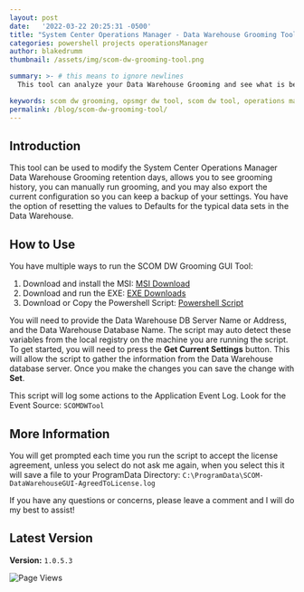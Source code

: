 ```yaml
---
layout: post
date:   '2022-03-22 20:25:31 -0500'
title: "System Center Operations Manager - Data Warehouse Grooming Tool"
categories: powershell projects operationsManager
author: blakedrumm
thumbnail: /assets/img/scom-dw-grooming-tool.png

summary: >- # this means to ignore newlines
  This tool can analyze your Data Warehouse Grooming and see what is being stored and how much of your Data Warehouse is being filled with the related data. Free and open source GUI tool written in Powershell, with multiple ways of running the script: MSI, EXE, or source PS1.

keywords: scom dw grooming, opsmgr dw tool, scom dw tool, operations manager tool, powershell script for SCOM, powershell script
permalink: /blog/scom-dw-grooming-tool/
---
```

## Introduction

This tool can be used to modify the System Center Operations Manager Data Warehouse Grooming retention days, allows you to see grooming history, you can manually run grooming, and you may also export the current configuration so you can keep a backup of your settings. You have the option of resetting the values to Defaults for the typical data sets in the Data Warehouse.

## How to Use

You have multiple ways to run the SCOM DW Grooming GUI Tool:

1. Download and install the MSI: [MSI Download](https://github.com/blakedrumm/SCOM-Scripts-and-SQL/raw/master/Powershell/SCOM-DW-Grooming/Installer%20(MSI)/SCOM-DW-GroomingGUI.msi)
2. Download and run the EXE: [EXE Downloads](https://github.com/blakedrumm/SCOM-Scripts-and-SQL/tree/master/Powershell/SCOM-DW-Grooming/Executable%20(EXE))
3. Download or Copy the Powershell Script: [Powershell Script](https://github.com/blakedrumm/SCOM-Scripts-and-SQL/blob/master/Powershell/SCOM-DW-Grooming/Source%20(PS1)/SCOM-DW-GroomingGUI.ps1)

You will need to provide the Data Warehouse DB Server Name or Address, and the Data Warehouse Database Name. The script may auto detect these variables from the local registry on the machine you are running the script. To get started, you will need to press the **Get Current Settings** button. This will allow the script to gather the information from the Data Warehouse database server. Once you make the changes you can save the change with **Set**.

This script will log some actions to the Application Event Log. Look for the Event Source: `SCOMDWTool`

## More Information

You will get prompted each time you run the script to accept the license agreement, unless you select do not ask me again, when you select this it will save a file to your ProgramData Directory: `C:\ProgramData\SCOM-DataWarehouseGUI-AgreedToLicense.log`

If you have any questions or concerns, please leave a comment and I will do my best to assist!

## Latest Version
**Version:** `1.0.5.3`

![Page Views](https://counter.blakedrumm.com/count/tag.svg?url=blakedrumm.com/blog/scom-dw-grooming-tool/)

<!--
## Welcome to GitHub Pages

You can use the [editor on GitHub](https://github.com/blakedrumm/SCOM-Scripts-and-SQL/edit/master/docs/index.md) to maintain and preview the content for your website in Markdown files.

Whenever you commit to this repository, GitHub Pages will run [Jekyll](https://jekyllrb.com/) to rebuild the pages in your site, from the content in your Markdown files.

### Markdown

Markdown is a lightweight and easy-to-use syntax for styling your writing. It includes conventions for

```markdown
Syntax highlighted code block

# Header 1
## Header 2
### Header 3

- Bulleted
- List

1. Numbered
2. List

**Bold** and _Italic_ and `Code` text

[Link](url) and ![Image](src)
```

For more details see [GitHub Flavored Markdown](https://guides.github.com/features/mastering-markdown/).

### Jekyll Themes

Your Pages site will use the layout and styles from the Jekyll theme you have selected in your [repository settings](https://github.com/blakedrumm/SCOM-Scripts-and-SQL/settings/pages). The name of this theme is saved in the Jekyll `_config.yml` configuration file.

### Support or Contact

Having trouble with Pages? Check out our [documentation](https://docs.github.com/categories/github-pages-basics/) or [contact support](https://support.github.com/contact) and we’ll help you sort it out.
-->
